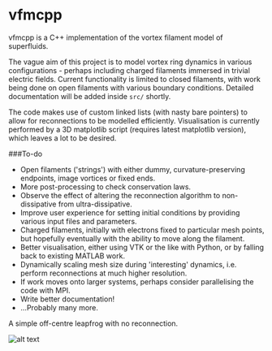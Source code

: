 vfmcpp
==============
vfmcpp is a C++ implementation of the vortex filament model of superfluids. 

The vague aim of this project is to model vortex ring dynamics in various configurations - perhaps including charged filaments immersed in trivial electric fields. Current functionality is limited to closed filaments, with work being done on open filaments with various boundary conditions. Detailed documentation will be added inside `src/` shortly.

The code makes use of custom linked lists (with nasty bare pointers) to allow for reconnections to be modelled efficiently. Visualisation is currently performed by a 3D matplotlib script (requires latest matplotlib version), which leaves a lot to be desired. 

###To-do

- Open filaments ('strings') with either dummy, curvature-preserving endpoints, image vortices or fixed ends.
- More post-processing to check conservation laws.
- Observe the effect of altering the reconnection algorithm to non-dissipative from ultra-dissipative.
- Improve user experience for setting initial conditions by providing various input files and parameters.
- Charged filaments, initially with electrons fixed to particular mesh points, but hopefully eventually with the ability to move along the filament.
- Better visualisation, either using VTK or the like with Python, or by falling back to existing MATLAB work.
- Dynamically scaling mesh size during 'interesting' dynamics, i.e. perform reconnections at much higher resolution.
- If work moves onto larger systems, perhaps consider parallelising the code with MPI.
- Write better documentation!
- ...Probably many more.

A simple off-centre leapfrog with no reconnection.


![alt text](http://fat.gfycat.com/OilyInfamousIrishterrier.gif "Simple leapfrog")
